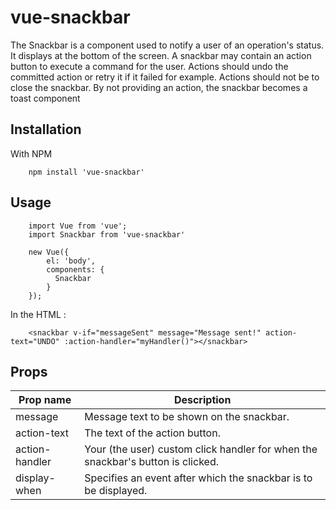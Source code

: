 # vue-snackbar

 The Snackbar is a component used to notify a user of an operation's status. It displays at the bottom of the screen. A snackbar may contain an action button to execute a command for the user. Actions should undo the committed action or retry it if it failed for example. Actions should not be to close the snackbar. By not providing an action, the snackbar becomes a toast component

## Installation
With NPM

        npm install 'vue-snackbar'

## Usage

        import Vue from 'vue';
        import Snackbar from 'vue-snackbar'

        new Vue({
            el: 'body',
            components: {
              Snackbar
            }
        });

In the HTML :

        <snackbar v-if="messageSent" message="Message sent!" action-text="UNDO" :action-handler="myHandler()"></snackbar>

## Props

| Prop name      	| Description                                                                     	|
|----------------	|---------------------------------------------------------------------------------	|
| message        	| Message text to be shown on the snackbar.                                       	|
| action-text    	| The text of the action button.                                                  	|
| action-handler 	| Your (the user) custom click handler for when the snackbar's button is clicked. 	|
| display-when 	  | Specifies an event after which the snackbar is to be displayed. 	                |
